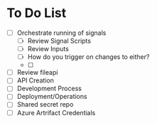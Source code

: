# To Do List


- [ ] Orchestrate running of signals
	- [ ] Review Signal Scripts
	- [ ] Review Inputs
	- [ ] How do you trigger on changes to either?
	- [ ] 
- [ ] Review fileapi
- [ ] API Creation
- [ ] Development Process
- [ ] Deployment/Operations
- [ ] Shared secret repo
- [ ] Azure Artrifact Credentials